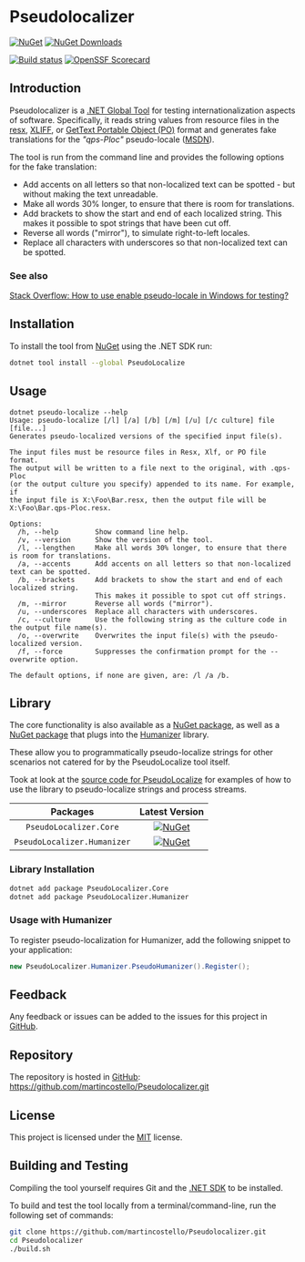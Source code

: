 # Pseudolocalizer

[![NuGet](https://img.shields.io/nuget/v/PseudoLocalize?logo=nuget&label=Latest&color=blue)](https://www.nuget.org/packages/PseudoLocalize "Download PseudoLocalize from NuGet")
[![NuGet Downloads](https://img.shields.io/nuget/dt/PseudoLocalize?logo=nuget&label=Downloads&color=blue)](https://www.nuget.org/packages/PseudoLocalize "Download PseudoLocalize from NuGet")

[![Build status](https://github.com/martincostello/Pseudolocalizer/actions/workflows/build.yml/badge.svg?branch=main&event=push)](https://github.com/martincostello/Pseudolocalizer/actions?query=workflow%3Abuild+branch%3Amain+event%3Apush)
[![OpenSSF Scorecard](https://api.securityscorecards.dev/projects/github.com/martincostello/Pseudolocalizer/badge)](https://securityscorecards.dev/viewer/?uri=github.com/martincostello/Pseudolocalizer)

## Introduction

Pseudolocalizer is a [.NET Global Tool](https://docs.microsoft.com/en-us/dotnet/core/tools/global-tools ".NET Global Tools overview") for testing internationalization aspects of software. Specifically, it reads string values from resource files in the [resx](https://docs.microsoft.com/en-us/dotnet/framework/resources/creating-resource-files-for-desktop-apps#resources-in-resx-files "Resources in .resx Files
"), [XLIFF](https://en.wikipedia.org/wiki/XLIFF "XLIFF"), or [GetText Portable Object (PO)](https://www.gnu.org/software/gettext/manual/html_node/PO-Files.html) format and generates fake translations for the _"qps-Ploc"_ pseudo-locale ([MSDN](https://docs.microsoft.com/en-gb/windows/desktop/Intl/using-pseudo-locales-for-localization-testing "Using pseudo-locales for localizability testing")).

The tool is run from the command line and provides the following options for the fake translation:

- Add accents on all letters so that non-localized text can be spotted - but without making the text unreadable.
- Make all words 30% longer, to ensure that there is room for translations.
- Add brackets to show the start and end of each localized string.
  This makes it possible to spot strings that have been cut off.
- Reverse all words ("mirror"), to simulate right-to-left locales.
- Replace all characters with underscores so that non-localized text can be spotted.

### See also

[Stack Overflow: How to use enable pseudo-locale in Windows for testing?](https://stackoverflow.com/questions/7042920/how-to-use-enable-pseudo-locale-in-windows-for-testing/ "How to use enable pseudo-locale in Windows for testing?")

## Installation

To install the tool from [NuGet](https://www.nuget.org/packages/PseudoLocalize "PseudoLocalize on NuGet.org") using the .NET SDK run:

```sh
dotnet tool install --global PseudoLocalize
```

## Usage

```console
dotnet pseudo-localize --help
Usage: pseudo-localize [/l] [/a] [/b] [/m] [/u] [/c culture] file [file...]
Generates pseudo-localized versions of the specified input file(s).

The input files must be resource files in Resx, Xlf, or PO file format.
The output will be written to a file next to the original, with .qps-Ploc
(or the output culture you specify) appended to its name. For example, if
the input file is X:\Foo\Bar.resx, then the output file will be
X:\Foo\Bar.qps-Ploc.resx.

Options:
  /h, --help         Show command line help.
  /v, --version      Show the version of the tool.
  /l, --lengthen     Make all words 30% longer, to ensure that there is room for translations.
  /a, --accents      Add accents on all letters so that non-localized text can be spotted.
  /b, --brackets     Add brackets to show the start and end of each localized string.
                     This makes it possible to spot cut off strings.
  /m, --mirror       Reverse all words ("mirror").
  /u, --underscores  Replace all characters with underscores.
  /c, --culture      Use the following string as the culture code in the output file name(s).
  /o, --overwrite    Overwrites the input file(s) with the pseudo-localized version.
  /f, --force        Suppresses the confirmation prompt for the --overwrite option.

The default options, if none are given, are: /l /a /b.
```

## Library

The core functionality is also available as a [NuGet package](https://www.nuget.org/packages/PseudoLocalizer.Core/ "PseudoLocalizer.Core on NuGet.org"), as well as a [NuGet package](https://www.nuget.org/packages/PseudoLocalizer.Humanizer/ "") that plugs into the [Humanizer](https://github.com/Humanizr/Humanizer) library.

These allow you to programmatically pseudo-localize strings for other scenarios not catered for by the PseudoLocalize tool itself.

Took at look at the [source code for PseudoLocalize](https://github.com/martincostello/Pseudolocalizer/blob/3e988d301d1e93e3802434ff8fad7f77e421d266/PseudoLocalize/Program.cs#L316-L354) for examples of how to use the library to pseudo-localize strings and process streams.

| Packages | Latest Version |
|:-:|:-:|
| `PseudoLocalizer.Core` |  [![NuGet](https://buildstats.info/nuget/PseudoLocalizer.Core?includePreReleases=false)](https://www.nuget.org/packages/PseudoLocalizer.Core "Download PseudoLocalizer.Core from NuGet") |
| `PseudoLocalizer.Humanizer` | [![NuGet](https://buildstats.info/nuget/PseudoLocalizer.Humanizer?includePreReleases=false)](https://www.nuget.org/packages/PseudoLocalizer.Humanizer "Download PseudoLocalizer.Humanizer from NuGet") |

### Library Installation

```sh
dotnet add package PseudoLocalizer.Core
dotnet add package PseudoLocalizer.Humanizer
```

### Usage with Humanizer

To register pseudo-localization for Humanizer, add the following snippet to your application:

```csharp
new PseudoLocalizer.Humanizer.PseudoHumanizer().Register();
```

## Feedback

Any feedback or issues can be added to the issues for this project in [GitHub](https://github.com/martincostello/Pseudolocalizer/issues "Issues for this project on GitHub.com").

## Repository

The repository is hosted in [GitHub](https://github.com/martincostello/Pseudolocalizer "This project on GitHub.com"): <https://github.com/martincostello/Pseudolocalizer.git>

## License

This project is licensed under the [MIT](https://github.com/martincostello/Pseudolocalizer/blob/main/LICENSE "The MIT license") license.

## Building and Testing

Compiling the tool yourself requires Git and the [.NET SDK](https://www.microsoft.com/net/download/core "Download the .NET SDK") to be installed.

To build and test the tool locally from a terminal/command-line, run the following set of commands:

```sh
git clone https://github.com/martincostello/Pseudolocalizer.git
cd Pseudolocalizer
./build.sh
```
